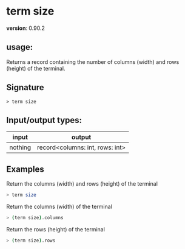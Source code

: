 # term size

**version**: 0.90.2

## **usage**:

Returns a record containing the number of columns (width) and rows (height) of the terminal.

## Signature

`> term size `

## Input/output types:

| input   | output                            |
| ------- | --------------------------------- |
| nothing | record\<columns: int, rows: int\> |

## Examples

Return the columns (width) and rows (height) of the terminal

```bash
> term size
```

Return the columns (width) of the terminal

```bash
> (term size).columns
```

Return the rows (height) of the terminal

```bash
> (term size).rows
```
